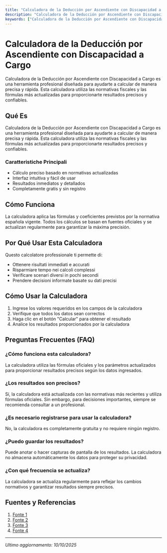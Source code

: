```yaml
---
title: "Calculadora de la Deducción por Ascendiente con Discapacidad a Cargo"
description: "Calculadora de la Deducción por Ascendiente con Discapacidad a Cargo es una herramienta profesional diseñada para ayudarte a calcular de manera precisa y rápida. Esta calculadora utiliza las normativas fiscales y las fórmulas más actualizadas para proporcionarte resultados precisos y confiables."
keywords: ["Calculadora de la Deducción por Ascendiente con Discapacidad a Cargo", "calcolatore", "calcolo online"]
---
```


# Calculadora de la Deducción por Ascendiente con Discapacidad a Cargo

Calculadora de la Deducción por Ascendiente con Discapacidad a Cargo es una herramienta profesional diseñada para ayudarte a calcular de manera precisa y rápida. Esta calculadora utiliza las normativas fiscales y las fórmulas más actualizadas para proporcionarte resultados precisos y confiables.

## Qué Es

Calculadora de la Deducción por Ascendiente con Discapacidad a Cargo es una herramienta profesional diseñada para ayudarte a calcular de manera precisa y rápida. Esta calculadora utiliza las normativas fiscales y las fórmulas más actualizadas para proporcionarte resultados precisos y confiables.

### Caratteristiche Principali

- Cálculo preciso basado en normativas actualizadas
- Interfaz intuitiva y fácil de usar
- Resultados inmediatos y detallados
- Completamente gratis y sin registro

## Cómo Funciona

La calculadora aplica las fórmulas y coeficientes previstos por la normativa española vigente. Todos los cálculos se basan en fuentes oficiales y se actualizan regularmente para garantizar la máxima precisión.

## Por Qué Usar Esta Calculadora

Questo calcolatore professionale ti permette di:

- Ottenere risultati immediati e accurati
- Risparmiare tempo nei calcoli complessi
- Verificare scenari diversi in pochi secondi
- Prendere decisioni informate basate su dati precisi

## Cómo Usar la Calculadora

1. Ingrese los valores requeridos en los campos de la calculadora
2. Verifique que todos los datos sean correctos
3. Haga clic en el botón "Calcular" para obtener el resultado
4. Analice los resultados proporcionados por la calculadora

## Preguntas Frecuentes (FAQ)

### ¿Cómo funciona esta calculadora?

La calculadora utiliza las fórmulas oficiales y los parámetros actualizados para proporcionar resultados precisos según los datos ingresados.

### ¿Los resultados son precisos?

Sí, la calculadora está actualizada con las normativas más recientes y utiliza fórmulas oficiales. Sin embargo, para decisiones importantes, siempre se recomienda consultar a un profesional.

### ¿Es necesario registrarse para usar la calculadora?

No, la calculadora es completamente gratuita y no requiere ningún registro.

### ¿Puedo guardar los resultados?

Puede anotar o hacer capturas de pantalla de los resultados. La calculadora no almacena automáticamente los datos para proteger su privacidad.

### ¿Con qué frecuencia se actualiza?

La calculadora se actualiza regularmente para reflejar los cambios normativos y garantizar resultados siempre precisos.

## Fuentes y Referencias

1. [Fonte 1](https://sede.agenciatributaria.gob.es/Sede/ayuda/manuales-videos-folletos/manuales-ayuda-presentacion/irpf-2021/8-cumplimentacion-irpf/8_9-cuota-liquida-cuota-resultante-autoliquidacion/8_9_5-deducciones-maternidad-deducciones-familiares/8_9_5_2-deducciones-familia-numerosa/deduccion-ascendientes-discapacidad-cargo.html)
2. [Fonte 2](https://taxfix.com/es-es/renta/deducciones-por-discapacidad/)
3. [Fonte 3](https://cincodias.elpais.com/herramientas/calculadora-irpf-deducciones-fiscales/)
4. [Fonte 4](https://agh-asesoria.com/calculo-del-limite-de-rentas-anuales-de-8-000-euros/)

---

*Ultimo aggiornamento: 10/10/2025*
